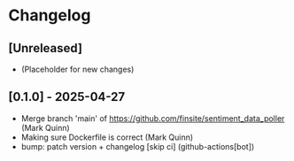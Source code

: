 # Changelog

## [Unreleased]

- (Placeholder for new changes)

## [0.1.0] - 2025-04-27

- Merge branch 'main' of https://github.com/finsite/sentiment_data_poller (Mark Quinn)
- Making sure Dockerfile is correct (Mark Quinn)
- bump: patch version + changelog [skip ci] (github-actions[bot])